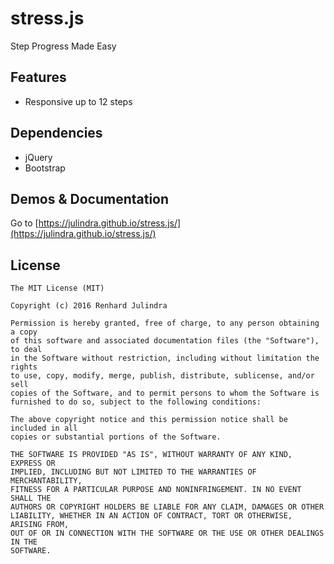 # stress.js
Step Progress Made Easy

## Features
* Responsive up to 12 steps

## Dependencies
* jQuery
* Bootstrap

## Demos & Documentation
Go to [https://julindra.github.io/stress.js/](https://julindra.github.io/stress.js/)

## License
````
The MIT License (MIT)

Copyright (c) 2016 Renhard Julindra

Permission is hereby granted, free of charge, to any person obtaining a copy
of this software and associated documentation files (the "Software"), to deal
in the Software without restriction, including without limitation the rights
to use, copy, modify, merge, publish, distribute, sublicense, and/or sell
copies of the Software, and to permit persons to whom the Software is
furnished to do so, subject to the following conditions:

The above copyright notice and this permission notice shall be included in all
copies or substantial portions of the Software.

THE SOFTWARE IS PROVIDED "AS IS", WITHOUT WARRANTY OF ANY KIND, EXPRESS OR
IMPLIED, INCLUDING BUT NOT LIMITED TO THE WARRANTIES OF MERCHANTABILITY,
FITNESS FOR A PARTICULAR PURPOSE AND NONINFRINGEMENT. IN NO EVENT SHALL THE
AUTHORS OR COPYRIGHT HOLDERS BE LIABLE FOR ANY CLAIM, DAMAGES OR OTHER
LIABILITY, WHETHER IN AN ACTION OF CONTRACT, TORT OR OTHERWISE, ARISING FROM,
OUT OF OR IN CONNECTION WITH THE SOFTWARE OR THE USE OR OTHER DEALINGS IN THE
SOFTWARE.
````
